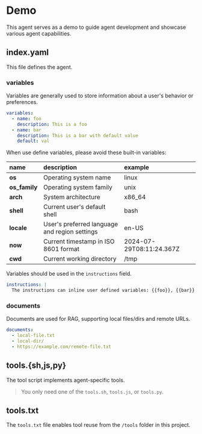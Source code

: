 # Demo

This agent serves as a demo to guide agent development and showcase various agent capabilities.

## index.yaml

This file defines the agent.

### variables

Variables are generally used to store information about a user's behavior or preferences.

```yaml
variables:
  - name: foo
    description: This is a foo
  - name: bar
    description: This is a bar with default value
    default: val
```

When use define variables, please avoid these built-in variables:

| name          | description                                   | example                  |
| :------------ | :-------------------------------------------- | :----------------------- |
| __os__        | Operating system name                         | linux                    |
| __os_family__ | Operating system family                       | unix                     |
| __arch__      | System architecture                           | x86_64                   |
| __shell__     | Current user's default shell                  | bash                     |
| __locale__    | User's preferred language and region settings | en-US                    |
| __now__       | Current timestamp in ISO 8601 format          | 2024-07-29T08:11:24.367Z |
| __cwd__       | Current working directory                     | /tmp                     |

Variables should be used in the `instructions` field.

```yaml
instructions: |
  The instructions can inline user defined variables: {{foo}}, {{bar}} and builtin variables {{__shell__}}.
```

### documents

Documents are used for RAG, supporting local files/dirs and remote URLs.

```yaml
documents:
  - local-file.txt
  - local-dir/
  - https://example.com/remote-file.txt
```

## tools.{sh,js,py}

The tool script implements agent-specific tools.

> You only need one of the `tools.sh`, `tools.js`, or `tools.py`.

## tools.txt

The `tools.txt` file enables tool reuse from the `/tools` folder in this project.
